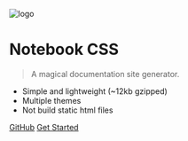 ![logo](_media/icon.svg)

# Notebook CSS

> A magical documentation site generator.

- Simple and lightweight (~12kb gzipped)
- Multiple themes
- Not build static html files

[GitHub](https://github.com/docsifyjs/docsify/)
[Get Started](#quick-start)
